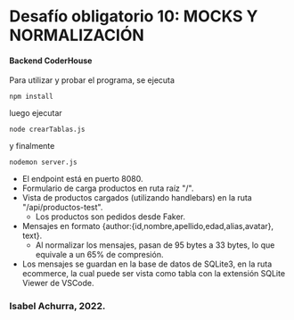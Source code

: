# Desafío obligatorio 10: MOCKS Y NORMALIZACIÓN

#### Backend CoderHouse

Para utilizar y probar el programa, se ejecuta

```
npm install
```

luego ejecutar

```
node crearTablas.js
```

y finalmente

```
nodemon server.js
```

- El endpoint está en puerto 8080.
- Formulario de carga productos en ruta raíz "/".
- Vista de productos cargados (utilizando handlebars) en la ruta "/api/productos-test".
  - Los productos son pedidos desde Faker.
- Mensajes en formato {author:{id,nombre,apellido,edad,alias,avatar}, text}.
  - Al normalizar los mensajes, pasan de 95 bytes a 33 bytes, lo que equivale a un 65% de compresión.
- Los mensajes se guardan en la base de datos de SQLite3, en la ruta ecommerce, la cual puede ser vista como tabla con la extensión SQLite Viewer de VSCode.

### Isabel Achurra, 2022.
